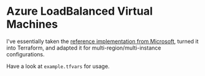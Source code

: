 # Azure LoadBalanced Virtual Machines

I've essentially taken the [reference implementation from Microsoft](https://learn.microsoft.com/en-us/azure/load-balancer/quickstart-load-balancer-standard-public-template), turned it into Terraform, and adapted it for multi-region/multi-instance configurations.

Have a look at `example.tfvars` for usage.
